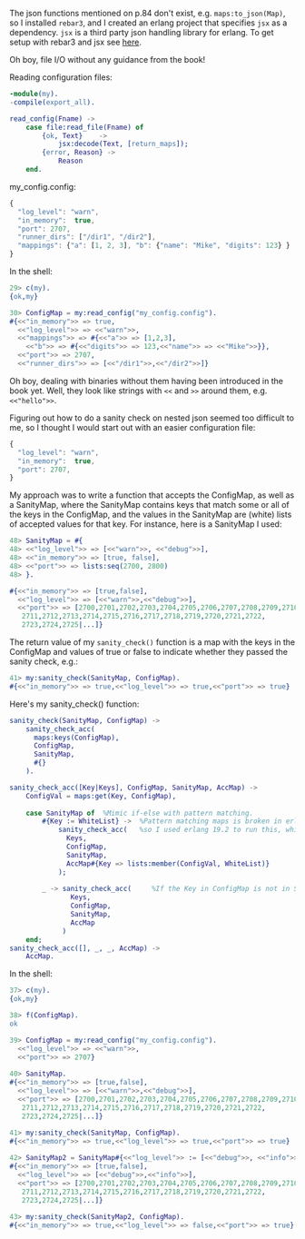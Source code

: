 The json functions mentioned on p.84 don't exist, e.g. `maps:to_json(Map)`, so I installed `rebar3`, and I created an erlang project that specifies `jsx` as a dependency.  `jsx` is a third party json handling library for erlang.  To get setup with rebar3 and jsx see [here](http://stackoverflow.com/questions/34278982/what-is-the-easiest-way-for-beginners-to-install-a-module).

Oh boy, file I/O without any guidance from the book!

Reading configuration files:

```erlang
-module(my).
-compile(export_all).

read_config(Fname) ->
    case file:read_file(Fname) of
        {ok, Text}    ->  
            jsx:decode(Text, [return_maps]);
        {error, Reason} -> 
            Reason
    end.
```

my_config.config:

```javascript
{
  "log_level": "warn",
  "in_memory":  true,
  "port": 2707,
  "runner_dirs": ["/dir1", "/dir2"],
  "mappings": {"a": [1, 2, 3], "b": {"name": "Mike", "digits": 123} }
}
```

In the shell:
```erlang
29> c(my).
{ok,my}

30> ConfigMap = my:read_config("my_config.config").
#{<<"in_memory">> => true,
  <<"log_level">> => <<"warn">>,
  <<"mappings">> => #{<<"a">> => [1,2,3],
    <<"b">> => #{<<"digits">> => 123,<<"name">> => <<"Mike">>}},
  <<"port">> => 2707,
  <<"runner_dirs">> => [<<"/dir1">>,<<"/dir2">>]}
```

Oh boy, dealing with binaries without them having been introduced in the book yet.  Well, they look like strings with `<<` and `>>` around them, e.g. `<<"hello">>`.

Figuring out how to do a sanity check on nested json seemed too difficult to me, so I thought I would start out with an easier configuration file:

```javascript
{
  "log_level": "warn",
  "in_memory":  true,
  "port": 2707,
}
```

My approach was to write a function that accepts the ConfigMap, as well as a SanityMap, where the SanityMap contains keys that match some or all of the keys in the ConfigMap, and the values in the SanityMap are (white) lists of accepted values for that key.  For instance, here is a SanityMap I used:

```erlang
48> SanityMap = #{
48> <<"log_level">> => [<<"warn">>, <<"debug">>], 
48> <<"in_memory">> => [true, false], 
48> <<"port">> => lists:seq(2700, 2800)
48> }.

#{<<"in_memory">> => [true,false],
  <<"log_level">> => [<<"warn">>,<<"debug">>],
  <<"port">> => [2700,2701,2702,2703,2704,2705,2706,2707,2708,2709,2710,
   2711,2712,2713,2714,2715,2716,2717,2718,2719,2720,2721,2722,
   2723,2724,2725|...]}
```

The return value of my `sanity_check()` function is a map with the keys in the ConfigMap and values of true or false to indicate whether they passed the sanity check, e.g.:

```erlang
41> my:sanity_check(SanityMap, ConfigMap).         
#{<<"in_memory">> => true,<<"log_level">> => true,<<"port">> => true}
```
Here's my sanity_check() function:

```erlang
sanity_check(SanityMap, ConfigMap) ->
    sanity_check_acc(
      maps:keys(ConfigMap), 
      ConfigMap, 
      SanityMap, 
      #{}
    ).

sanity_check_acc([Key|Keys], ConfigMap, SanityMap, AccMap) ->
    ConfigVal = maps:get(Key, ConfigMap),
    
    case SanityMap of  %Mimic if-else with pattern matching. 
        #{Key := WhiteList} ->  %Pattern matching maps is broken in erlang 17.5,
            sanity_check_acc(   %so I used erlang 19.2 to run this, which is only slightly better.
              Keys, 
              ConfigMap,
              SanityMap, 
              AccMap#{Key => lists:member(ConfigVal, WhiteList)}
            );
            
        _ -> sanity_check_acc(     %If the Key in ConfigMap is not in SanityMap, do nothing.
               Keys,
               ConfigMap,
               SanityMap,
               AccMap
             )
    end;
sanity_check_acc([], _, _, AccMap) ->
    AccMap.
```

In the shell:

```erlang
37> c(my).
{ok,my}

38> f(ConfigMap).
ok

39> ConfigMap = my:read_config("my_config.config").                                                                  #{<<"in_memory">> => true,
  <<"log_level">> => <<"warn">>,
  <<"port">> => 2707}
  
40> SanityMap.                                     
#{<<"in_memory">> => [true,false],
  <<"log_level">> => [<<"warn">>,<<"debug">>],
  <<"port">> => [2700,2701,2702,2703,2704,2705,2706,2707,2708,2709,2710,
   2711,2712,2713,2714,2715,2716,2717,2718,2719,2720,2721,2722,
   2723,2724,2725|...]}
   
41> my:sanity_check(SanityMap, ConfigMap).         
#{<<"in_memory">> => true,<<"log_level">> => true,<<"port">> => true}

42> SanityMap2 = SanityMap#{<<"log_level">> := [<<"debug">>, <<"info">>]}.
#{<<"in_memory">> => [true,false],
  <<"log_level">> => [<<"debug">>,<<"info">>],
  <<"port">> => [2700,2701,2702,2703,2704,2705,2706,2707,2708,2709,2710,
   2711,2712,2713,2714,2715,2716,2717,2718,2719,2720,2721,2722,
   2723,2724,2725|...]}
   
43> my:sanity_check(SanityMap2, ConfigMap).                               
#{<<"in_memory">> => true,<<"log_level">> => false,<<"port">> => true}
```




